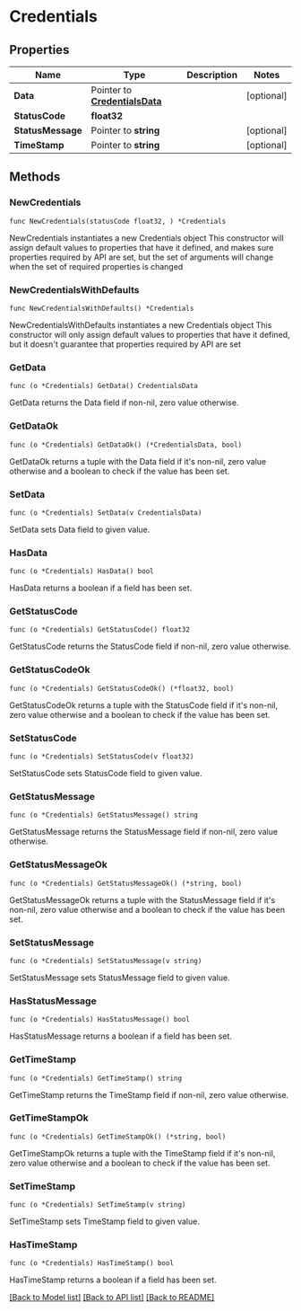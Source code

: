 # Credentials

## Properties

Name | Type | Description | Notes
------------ | ------------- | ------------- | -------------
**Data** | Pointer to [**CredentialsData**](CredentialsData.md) |  | [optional] 
**StatusCode** | **float32** |  | 
**StatusMessage** | Pointer to **string** |  | [optional] 
**TimeStamp** | Pointer to **string** |  | [optional] 

## Methods

### NewCredentials

`func NewCredentials(statusCode float32, ) *Credentials`

NewCredentials instantiates a new Credentials object
This constructor will assign default values to properties that have it defined,
and makes sure properties required by API are set, but the set of arguments
will change when the set of required properties is changed

### NewCredentialsWithDefaults

`func NewCredentialsWithDefaults() *Credentials`

NewCredentialsWithDefaults instantiates a new Credentials object
This constructor will only assign default values to properties that have it defined,
but it doesn't guarantee that properties required by API are set

### GetData

`func (o *Credentials) GetData() CredentialsData`

GetData returns the Data field if non-nil, zero value otherwise.

### GetDataOk

`func (o *Credentials) GetDataOk() (*CredentialsData, bool)`

GetDataOk returns a tuple with the Data field if it's non-nil, zero value otherwise
and a boolean to check if the value has been set.

### SetData

`func (o *Credentials) SetData(v CredentialsData)`

SetData sets Data field to given value.

### HasData

`func (o *Credentials) HasData() bool`

HasData returns a boolean if a field has been set.

### GetStatusCode

`func (o *Credentials) GetStatusCode() float32`

GetStatusCode returns the StatusCode field if non-nil, zero value otherwise.

### GetStatusCodeOk

`func (o *Credentials) GetStatusCodeOk() (*float32, bool)`

GetStatusCodeOk returns a tuple with the StatusCode field if it's non-nil, zero value otherwise
and a boolean to check if the value has been set.

### SetStatusCode

`func (o *Credentials) SetStatusCode(v float32)`

SetStatusCode sets StatusCode field to given value.


### GetStatusMessage

`func (o *Credentials) GetStatusMessage() string`

GetStatusMessage returns the StatusMessage field if non-nil, zero value otherwise.

### GetStatusMessageOk

`func (o *Credentials) GetStatusMessageOk() (*string, bool)`

GetStatusMessageOk returns a tuple with the StatusMessage field if it's non-nil, zero value otherwise
and a boolean to check if the value has been set.

### SetStatusMessage

`func (o *Credentials) SetStatusMessage(v string)`

SetStatusMessage sets StatusMessage field to given value.

### HasStatusMessage

`func (o *Credentials) HasStatusMessage() bool`

HasStatusMessage returns a boolean if a field has been set.

### GetTimeStamp

`func (o *Credentials) GetTimeStamp() string`

GetTimeStamp returns the TimeStamp field if non-nil, zero value otherwise.

### GetTimeStampOk

`func (o *Credentials) GetTimeStampOk() (*string, bool)`

GetTimeStampOk returns a tuple with the TimeStamp field if it's non-nil, zero value otherwise
and a boolean to check if the value has been set.

### SetTimeStamp

`func (o *Credentials) SetTimeStamp(v string)`

SetTimeStamp sets TimeStamp field to given value.

### HasTimeStamp

`func (o *Credentials) HasTimeStamp() bool`

HasTimeStamp returns a boolean if a field has been set.


[[Back to Model list]](../README.md#documentation-for-models) [[Back to API list]](../README.md#documentation-for-api-endpoints) [[Back to README]](../README.md)


